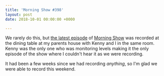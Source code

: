 ```yaml
---
title: 'Morning Show #398'
layout: post
date: 2018-10-01 00:00:00 +0000

---
```

We rarely do this, but [the latest episode](https://goodstuff.fm/morningshow/398) of [Morning Show](http://goodstuff.fm/morningshow) was recorded at the dining table at my parents house with Kenny and I in the same room. Kenny was the only one who was monitoring levels making it the only episode of the show where I couldn't hear it as we were recording.

It had been a few weeks since we had recording _anything_, so I'm glad we were able to record this weekend.